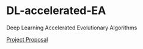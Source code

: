 # DL-accelerated-EA
Deep Learning Accelerated Evolutionary Algorithms

[Project Proposal](https://docs.google.com/document/d/1aE-BtkOw5NHEFjz0QUZ4o_pL7_UUojA7V9rCRNZ_FTA/edit)
